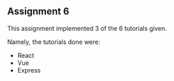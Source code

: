 ## Assignment 6

This assignment implemented 3 of the 6 tutorials given.

Namely, the tutorials done were:
- React
- Vue
- Express